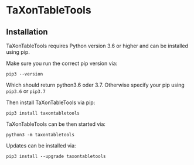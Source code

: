 # TaXonTableTools

## Installation

TaXonTableTools requires Python version 3.6 or higher and can be installed using pip.

Make sure you run the correct pip version via:

`pip3 --version`

Which should return python3.6 oder 3.7. Otherwise specify your pip using `pip3.6` or `pip3.7`

Then install TaXonTableTools via pip:

`pip3 install taxontabletools`

TaXonTableTools can be then started via:  

`python3 -m taxontabletools`

Updates can be installed via:

`pip3 install --upgrade taxontabletools`
